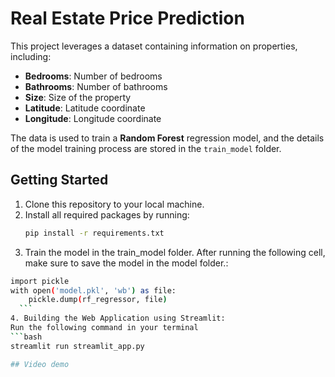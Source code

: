 # Real Estate Price Prediction

This project leverages a dataset containing information on properties, including:
- **Bedrooms**: Number of bedrooms
- **Bathrooms**: Number of bathrooms
- **Size**: Size of the property
- **Latitude**: Latitude coordinate
- **Longitude**: Longitude coordinate

The data is used to train a **Random Forest** regression model, and the details of the model training process are stored in the `train_model` folder.

## Getting Started

1. Clone this repository to your local machine.
2. Install all required packages by running:
   ```bash
   pip install -r requirements.txt
3. Train the model in the train_model folder. After running the following cell, make sure to save the model in the model folder.:
  ```bash
  import pickle
  with open('model.pkl', 'wb') as file:
      pickle.dump(rf_regressor, file)
    ```
4. Building the Web Application using Streamlit:
Run the following command in your terminal
  ```bash
  streamlit run streamlit_app.py

## Video demo
